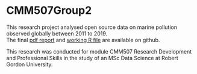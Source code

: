 # CMM507Group2

This research project analysed open source data on marine pollution observed globally between 2011 to 2019. <br>
The final <a href="https://github.com/KarenJewell/CMM507Group2/blob/master/FinalProject/Group2Report.pdf">pdf report</a> and <a href="https://github.com/KarenJewell/CMM507Group2/blob/master/FinalProject/Group2Report.Rnw">working R file</a> are available on github.

This research was conducted for module CMM507 Research Development and Professional Skills in the study of an MSc Data Science at Robert Gordon University.
